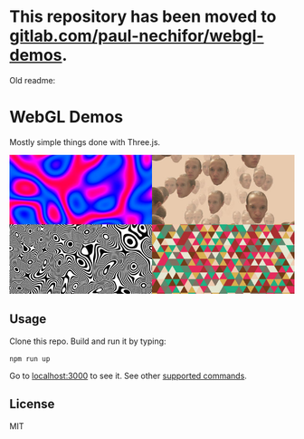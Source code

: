 # This repository has been moved to [gitlab.com/paul-nechifor/webgl-demos](http://gitlab.com/paul-nechifor/webgl-demos).

Old readme:

# WebGL Demos

Mostly simple things done with Three.js.

![WebGL demos](screenshot.jpg)

## Usage

Clone this repo. Build and run it by typing:

    npm run up

Go to [localhost:3000](http://localhost:3000) to see it. See other [supported
commands][sc].

## License

MIT

[sc]: https://github.com/paul-nechifor/intercessor#supported-commands
